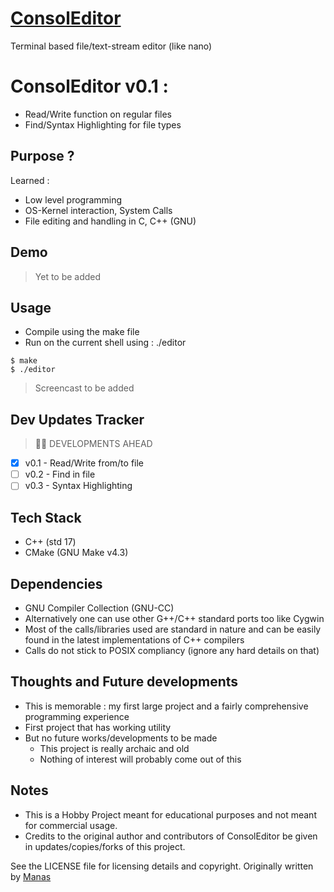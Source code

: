 # [ConsolEditor](https://github.com/code-manas/Consoleditor)
Terminal based file/text-stream editor (like nano) 

# ConsolEditor v0.1 : 
- Read/Write function on regular files
- Find/Syntax Highlighting for file types

## Purpose ?
Learned :
  - Low level programming
  - OS-Kernel interaction, System Calls
  - File editing and handling in C, C++ (GNU) 

## Demo 
> Yet to be added

## Usage
- Compile using the make file 
- Run on the current shell using : ./editor
```
$ make
$ ./editor
```
> Screencast to be added

## Dev Updates Tracker
> :construction_worker_man: DEVELOPMENTS AHEAD
- [x] v0.1 - Read/Write from/to file
- [ ] v0.2 - Find in file
- [ ] v0.3 - Syntax Highlighting

## Tech Stack 
- C++ (std 17)
- CMake (GNU Make v4.3)

## Dependencies 
- GNU Compiler Collection (GNU-CC) 
- Alternatively one can use other G++/C++ standard ports too like Cygwin
- Most of the calls/libraries used are standard in nature and can be easily found in the latest implementations of C++ compilers
- Calls do not stick to POSIX compliancy (ignore any hard details on that)

## Thoughts and Future developments
- This is memorable : my first large project and a fairly comprehensive programming experience
- First project that has working utility
- But no future works/developments to be made
  - This project is really archaic and old
  - Nothing of interest will probably come out of this

## Notes 

- This is a Hobby Project meant for educational purposes and not meant for commercial usage.
- Credits to the original author and contributors of ConsolEditor be given in updates/copies/forks of this project.

See the LICENSE file for licensing details and copyright.
Originally written by [Manas](mailto:reach.manas@zohomail.eu) 
